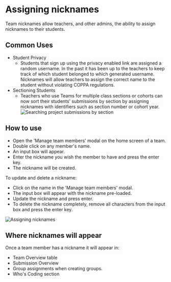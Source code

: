# Assigning nicknames

Team nicknames allow teachers, and other admins, the ability to assign nicknames to their students. 

## Common Uses
- Student Privacy
  - Students that sign up using the privacy enabled link are assigned a random username. In the past it has been up to the teachers to keep track of which student belonged to which generated username. Nicknames will allow teachers to assign the correct name to the student without violating COPPA regulations. 
- Sectioning Students
  - Teachers who use Teams for multiple class sections or cohorts can now sort their students' submissions by section by assigning nicknames with identifiers such as section number or cohort year. 
  ![Searching project submissions by section](/images/teamsForEducation/nicknamesections.png)

## How to use
- Open the 'Manage team members' modal on the home screen of a team. 
- Double click on any member's name.
- An input box will appear.
- Enter the nickname you wish the member to have and press the enter key.
- The nickname will be created.

To update and delete a nickname:
- Click on the name in the 'Manage team members' modal. 
- The input box will appear with the nickname pre-loaded.
- Update the nickname and press enter.
- To delete the nickname completely, remove all characters from the input box and press the enter key. 

![Assigning nicknames](/images/teamsForEducation/nicknames.gif)

## Where nicknames will appear

Once a team member has a nickname it will appear in:
- Team Overview table
- Submission Overview
- Group assignments when creating groups.
- Who's Coding section  